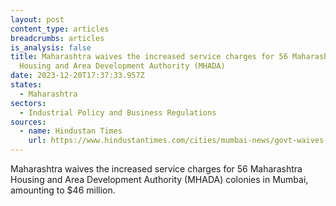 ```yaml
---
layout: post
content_type: articles
breadcrumbs: articles
is_analysis: false
title: Maharashtra waives the increased service charges for 56 Maharashtra
  Housing and Area Development Authority (MHADA)
date: 2023-12-20T17:37:33.957Z
states:
  - Maharashtra
sectors:
  - Industrial Policy and Business Regulations
sources:
  - name: Hindustan Times
    url: https://www.hindustantimes.com/cities/mumbai-news/govt-waives-increased-service-charges-for-56-mhada-colonies-in-mumbai-101702665940365.html
---
```

Maharashtra waives the increased service charges for 56 Maharashtra Housing and Area Development Authority (MHADA) colonies in Mumbai, amounting to $46 million.
